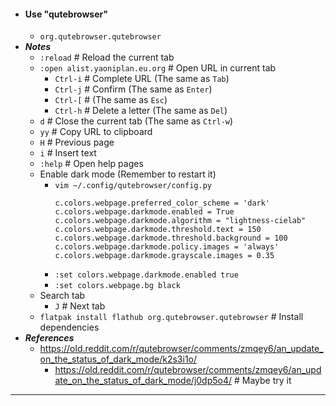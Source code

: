 - #### Use "qutebrowser" 
    - `org.qutebrowser.qutebrowser`
- ***Notes***
    - `:reload` # Reload the current tab
    - `:open alist.yaoniplan.eu.org` # Open URL in current tab
        - `Ctrl-i` # Complete URL (The same as `Tab`)
        - `Ctrl-j` # Confirm (The same as `Enter`)
        - `Ctrl-[` # (The same as `Esc`)
        - `Ctrl-h` # Delete a letter (The same as `Del`)
    - `d` # Close the current tab (The same as `Ctrl-w`)
    - `yy` # Copy URL to clipboard
    - `H` # Previous page
    - `i` # Insert text
    - `:help` # Open help pages
    - Enable dark mode (Remember to restart it)
        - `vim ~/.config/qutebrowser/config.py`
          ```
          c.colors.webpage.preferred_color_scheme = 'dark'
          c.colors.webpage.darkmode.enabled = True
          c.colors.webpage.darkmode.algorithm = "lightness-cielab"
          c.colors.webpage.darkmode.threshold.text = 150
          c.colors.webpage.darkmode.threshold.background = 100
          c.colors.webpage.darkmode.policy.images = 'always'
          c.colors.webpage.darkmode.grayscale.images = 0.35
          ```
        - `:set colors.webpage.darkmode.enabled true`
        - `:set colors.webpage.bg black`
    - Search tab
        - `J` # Next tab
    - `flatpak install flathub org.qutebrowser.qutebrowser` # Install dependencies
- ***References***
    - https://old.reddit.com/r/qutebrowser/comments/zmqey6/an_update_on_the_status_of_dark_mode/k2s3i1o/
        - https://old.reddit.com/r/qutebrowser/comments/zmqey6/an_update_on_the_status_of_dark_mode/j0dp5o4/ # Maybe try it
- ---
